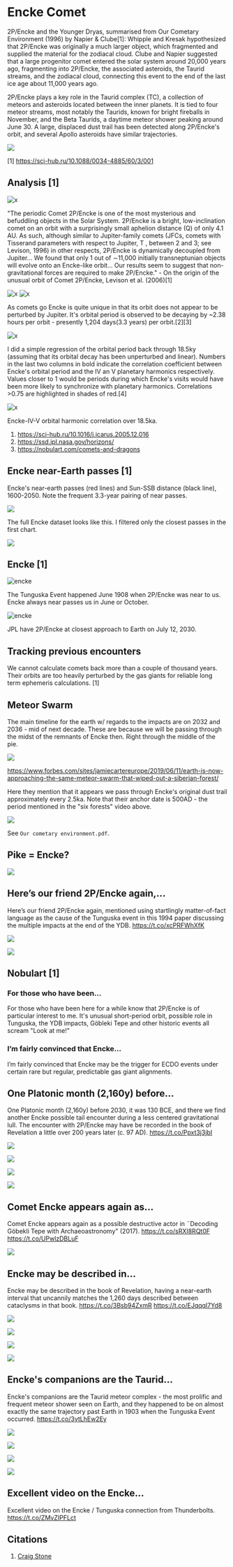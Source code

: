 # Encke Comet

2P/Encke and the Younger Dryas, summarised from Our Cometary Environment (1996) by Napier & Clube[1]: Whipple and Kresak hypothesized that 2P/Encke was originally a much larger object, which fragmented and supplied the material for the zodiacal cloud. Clube and Napier suggested that a large progenitor comet entered the solar system around 20,000 years ago, fragmenting into 2P/Encke, the associated asteroids, the Taurid streams, and the zodiacal cloud, connecting this event to the end of the last ice age about 11,000 years ago.

2P/Encke plays a key role in the Taurid complex (TC), a collection of meteors and asteroids located between the inner planets. It is tied to four meteor streams, most notably the Taurids, known for bright fireballs in November, and the Beta Taurids, a daytime meteor shower peaking around June 30. A large, displaced dust trail has been detected along 2P/Encke's orbit, and several Apollo asteroids have similar trajectories.

![](img/encke8.jpg)

[1] https://sci-hub.ru/10.1088/0034-4885/60/3/001

## Analysis [1]

![x](img/encke3.jpg "encke")

"The periodic Comet 2P/Encke is one of the most mysterious and befuddling objects in the Solar System. 2P/Encke is a bright, low-inclination comet on an orbit with a surprisingly small aphelion distance (Q) of only 4.1 AU. As such, although similar to Jupiter-family comets (JFCs, comets with Tisserand parameters with respect to Jupiter, T , between 2 and 3; see Levison, 1996) in other respects, 2P/Encke is dynamically decoupled from Jupiter... We found that only 1 out of ∼11,000 initially transneptunian objects will evolve onto an Encke-like orbit... Our results seem to suggest that non-gravitational forces are required to make 2P/Encke." - On the origin of the unusual orbit of Comet 2P/Encke, Levison et al. (2006)[1]

![x](img/encke4.jpg "encke")
![x](img/encke5.jpg "encke")

As comets go Encke is quite unique in that its orbit does not appear to be perturbed by Jupiter. It's orbital period is observed to be decaying by ~2.38 hours per orbit - presently 1,204 days(3.3 years) per orbit.[2][3]

![x](img/encke6.jpg "encke")

I did a simple regression of the orbital period back through 18.5ky (assuming that its orbital decay has been unperturbed and linear). Numbers in the last two columns in bold indicate the correlation coefficient between Encke's orbital period and the IV an V planetary harmonics respectively. Values closer to 1 would be periods during which Encke's visits would have been more likely to synchronize with planetary harmonics. Correlations >0.75 are highlighted in shades of red.[4]

![x](img/encke7.jpg "encke")

Encke-IV-V orbital harmonic correlation over 18.5ka.

1. https://sci-hub.ru/10.1016/j.icarus.2005.12.016
2. https://ssd.jpl.nasa.gov/horizons/
3. https://nobulart.com/comets-and-dragons

## Encke near-Earth passes [1]

Encke's near-earth passes (red lines) and Sun-SSB distance (black line), 1600-2050. Note the frequent 3.3-year pairing of near passes.

![](img/encke-passes.jpg)

The full Encke dataset looks like this. I filtered only the closest passes in the first chart.

![](img/encke-passes2.jpg)

## Encke [1]

![encke](img/encke1.jpg "encke")

The Tunguska Event happened June 1908 when 2P/Encke was near to us. Encke always near passes us in June or October.

![encke](img/encke2.jpg "encke")

JPL have 2P/Encke at closest approach to Earth on July 12, 2030.

## Tracking previous encounters

We cannot calculate comets back more than a couple of thousand years. Their orbits are too heavily perturbed by the gas giants for reliable long term ephemeris calculations. [1]

## Meteor Swarm

The main timeline for the earth w/ regards to the impacts are on 2032 and 2036 - mid of next decade. These are because we will be passing through the midst of the remnants of Encke then. Right through the middle of the pie.

![](img/meteor-swarm.jpg)

https://www.forbes.com/sites/jamiecartereurope/2019/06/11/earth-is-now-approaching-the-same-meteor-swarm-that-wiped-out-a-siberian-forest/

Here they mention that it appears we pass through Encke's original dust trail approximately every 2.5ka. Note that their anchor date is 500AD - the period mentioned in the "six forests" video above.

![](img/encke-phase.jpg)

See `Our cometary environment.pdf`.

## Pike = Encke?

![](img/pike-encke.jpg)

## Here’s our friend 2P/Encke again,...

Here’s our friend 2P/Encke again, mentioned using startlingly matter-of-fact language as the cause of the Tunguska event in this 1994 paper discussing the multiple impacts at the end of the YDB. https://t.co/xcPRFWhXfK

![](img/1804450638937375216-GQqySE7WEAAdpnh.jpg)

![](img/1804450638937375216-GQqySE-XUAAH7EU.jpg)

## Nobulart [1]

### For those who have been...

For those who have been here for a while know that 2P/Encke is of particular interest to me. It's unusual short-period orbit, possible role in Tunguska, the YDB impacts, Göbleki Tepe and other historic events all scream "Look at me!"

### I’m fairly convinced that Encke...

I’m fairly convinced that Encke may be the trigger for ECDO events under certain rare but regular, predictable gas giant alignments.

## One Platonic month (2,160y) before...

One Platonic month (2,160y) before 2030, it was 130 BCE, and there we find another Encke possible tail encounter during a less centered gravitational lull. The encounter with 2P/Encke may have be recorded in the book of Revelation a little over 200 years later (c. 97 AD). https://t.co/Ppxt3j3jbI

![](img/1801746221809209701-GQEPrFwW0AAQqkN.png)

![](img/1801746221809209701-GQEPrGPXwAA4moZ.png)

![](img/1801746221809209701-GQEPrHKXQAAdruS.jpg)

![](img/1801746221809209701-GQEPrIpWMAA53Oa.jpg)

## Comet Encke appears again as...

Comet Encke appears again as a possible destructive actor in ¨Decoding Göbekli Tepe with Archaeoastronomy" (2017). https://t.co/sRXI8RQt0F https://t.co/UPwlzDBLuF

![](img/1801322296864608273-GP-UbAqXoAAZVH8.png)

## Encke may be described in...

Encke may be described in the book of Revelation, having a near-earth interval that uncannily matches the 1,260 days described between cataclysms in that book. https://t.co/3Bsb94ZxmR https://t.co/EJqqqI7Yd8

![](img/1798074017955676614-GPQKnneaQAAZ0eQ.jpg)

![](img/1798074017955676614-GPQKpD2b0AAFZLq.jpg)

![](img/1798074017955676614-GPQKsILaAAAwHTG.png)

![](img/1798074017955676614-GPQKucwb0AEPkv3.png)

## Encke's companions are the Taurid...

Encke's companions are the Taurid meteor complex - the most prolific and frequent meteor shower seen on Earth, and they happened to be on almost exactly the same trajectory past Earth in 1903 when the Tunguska Event occurred. https://t.co/3vtLhEw2Ey

![](img/1798073508251172992-GPQKTy_bUAAZKMU.jpg)

![](img/1798073508251172992-GPQKTy7bQAEaRTj.jpg)

![](img/1798073508251172992-GPQKTy9asAElcWv.png)

![](img/1798073508251172992-GPQKTzHagAMNdnH.jpg)

## Excellent video on the Encke...

Excellent video on the Encke / Tunguska connection from Thunderbolts. https://t.co/ZMvZIPFLct

## Citations

1. [Craig Stone](https://nobulart.com)
